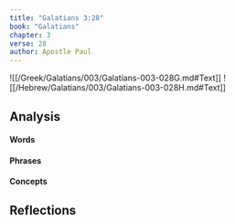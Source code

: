 ```yaml
---
title: "Galatians 3:28"
book: "Galatians"
chapter: 3
verse: 28
author: Apostle Paul
---
```

![[/Greek/Galatians/003/Galatians-003-028G.md#Text]]
![[/Hebrew/Galatians/003/Galatians-003-028H.md#Text]]

## Analysis

#### Words

#### Phrases

#### Concepts

## Reflections
